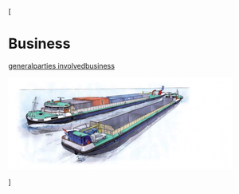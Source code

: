 [

# Business

<a href="/general" style="text-transform:lowercase;">General</a><a href="/general/parties_involved" style="text-transform:lowercase;">Parties involved</a><a href="/general/parties_involved/business" style="text-transform:lowercase;">Business</a>  
  
![](/docs/Image/359/thumb_450x-_screen_capture_8.png)  
  
  
]